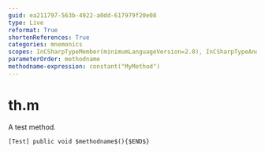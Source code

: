 ```yaml
---
guid: ea211797-563b-4922-a0dd-617979f20e08
type: Live
reformat: True
shortenReferences: True
categories: mnemonics
scopes: InCSharpTypeMember(minimumLanguageVersion=2.0), InCSharpTypeAndNamespace(minimumLanguageVersion=2.0)
parameterOrder: methodname
methodname-expression: constant("MyMethod")
---
```


# th.m

A test method.

```
[Test] public void $methodname$(){$END$}
```

